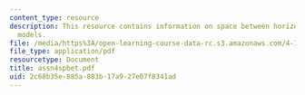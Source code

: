 ```yaml
---
content_type: resource
description: This resource contains information on space between horizontals and verticals
  models.
file: /media/https%3A/open-learning-course-data-rc.s3.amazonaws.com/4-144-architectural-design-level-ii-new-orleans-studio-spring-2006/2c68b35e885a883b17a927e07f8341ad_assn4spbet.pdf
file_type: application/pdf
resourcetype: Document
title: assn4spbet.pdf
uid: 2c68b35e-885a-883b-17a9-27e07f8341ad
---
```

